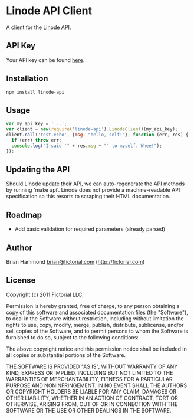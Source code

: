 # Linode API Client

A client for the [Linode API](http://www.linode.com/api/).

## API Key

Your API key can be found [here](https://manager.linode.com/profile/).

## Installation

    npm install linode-api

## Usage

````javascript
var my_api_key = '...';
var client = new(require('linode-api').LinodeClient)(my_api_key);
client.call('test.echo', {msg: "hello, self!"}, function (err, res) {
  if (err) throw err;
  console.log("I said '" + res.msg + "' to myself. Whee!");
});
````

## Updating the API

Should Linode update their API, we can auto-regenerate the API methods
by running 'make api'. Linode does not provide a machine-readable API
specification so this resorts to scraping their HTML documentation.

## Roadmap

- Add basic validation for required parameters (already parsed)

## Author

Brian Hammond <brian@fictorial.com> (http://fictorial.com)

## License

Copyright (c) 2011 Fictorial LLC.

Permission is hereby granted, free of charge, to any person obtaining a copy of
this software and associated documentation files (the "Software"), to deal in
the Software without restriction, including without limitation the rights to
use, copy, modify, merge, publish, distribute, sublicense, and/or sell copies
of the Software, and to permit persons to whom the Software is furnished to do
so, subject to the following conditions:

The above copyright notice and this permission notice shall be included in all
copies or substantial portions of the Software.

THE SOFTWARE IS PROVIDED "AS IS", WITHOUT WARRANTY OF ANY KIND, EXPRESS OR
IMPLIED, INCLUDING BUT NOT LIMITED TO THE WARRANTIES OF MERCHANTABILITY,
FITNESS FOR A PARTICULAR PURPOSE AND NONINFRINGEMENT. IN NO EVENT SHALL THE
AUTHORS OR COPYRIGHT HOLDERS BE LIABLE FOR ANY CLAIM, DAMAGES OR OTHER
LIABILITY, WHETHER IN AN ACTION OF CONTRACT, TORT OR OTHERWISE, ARISING FROM,
OUT OF OR IN CONNECTION WITH THE SOFTWARE OR THE USE OR OTHER DEALINGS IN THE
SOFTWARE.

